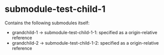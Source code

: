 # submodule-test-child-1

Contains the following submodules itself:

- grandchild-1 -> submodule-test-child-1-1: specified as a origin-relative reference
- grandchild-2 -> submodule-test-child-1-2: specified as a origin-relative reference
